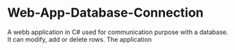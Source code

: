 # Web-App-Database-Connection
A webb application in C# used for communication purpose with a database. It can modify, add or delete rows.
The application 
